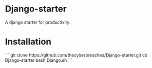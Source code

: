 # Django-starter
A django starter for productivity.
<h1>Installation</h1>
```
git clone https://github.com/thecyberbreaches/Django-starter.git
cd Django-starter
bash Django.sh
```
